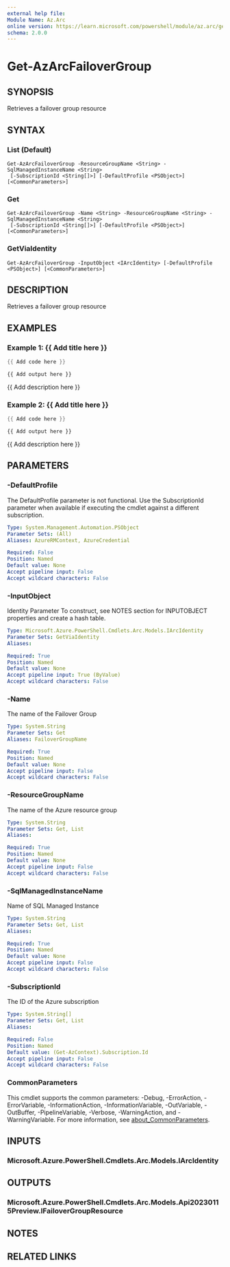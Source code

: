```yaml
---
external help file:
Module Name: Az.Arc
online version: https://learn.microsoft.com/powershell/module/az.arc/get-azarcfailovergroup
schema: 2.0.0
---
```


# Get-AzArcFailoverGroup

## SYNOPSIS
Retrieves a failover group resource

## SYNTAX

### List (Default)
```
Get-AzArcFailoverGroup -ResourceGroupName <String> -SqlManagedInstanceName <String>
 [-SubscriptionId <String[]>] [-DefaultProfile <PSObject>] [<CommonParameters>]
```

### Get
```
Get-AzArcFailoverGroup -Name <String> -ResourceGroupName <String> -SqlManagedInstanceName <String>
 [-SubscriptionId <String[]>] [-DefaultProfile <PSObject>] [<CommonParameters>]
```

### GetViaIdentity
```
Get-AzArcFailoverGroup -InputObject <IArcIdentity> [-DefaultProfile <PSObject>] [<CommonParameters>]
```

## DESCRIPTION
Retrieves a failover group resource

## EXAMPLES

### Example 1: {{ Add title here }}
```powershell
{{ Add code here }}
```

```output
{{ Add output here }}
```

{{ Add description here }}

### Example 2: {{ Add title here }}
```powershell
{{ Add code here }}
```

```output
{{ Add output here }}
```

{{ Add description here }}

## PARAMETERS

### -DefaultProfile
The DefaultProfile parameter is not functional.
Use the SubscriptionId parameter when available if executing the cmdlet against a different subscription.

```yaml
Type: System.Management.Automation.PSObject
Parameter Sets: (All)
Aliases: AzureRMContext, AzureCredential

Required: False
Position: Named
Default value: None
Accept pipeline input: False
Accept wildcard characters: False
```

### -InputObject
Identity Parameter
To construct, see NOTES section for INPUTOBJECT properties and create a hash table.

```yaml
Type: Microsoft.Azure.PowerShell.Cmdlets.Arc.Models.IArcIdentity
Parameter Sets: GetViaIdentity
Aliases:

Required: True
Position: Named
Default value: None
Accept pipeline input: True (ByValue)
Accept wildcard characters: False
```

### -Name
The name of the Failover Group

```yaml
Type: System.String
Parameter Sets: Get
Aliases: FailoverGroupName

Required: True
Position: Named
Default value: None
Accept pipeline input: False
Accept wildcard characters: False
```

### -ResourceGroupName
The name of the Azure resource group

```yaml
Type: System.String
Parameter Sets: Get, List
Aliases:

Required: True
Position: Named
Default value: None
Accept pipeline input: False
Accept wildcard characters: False
```

### -SqlManagedInstanceName
Name of SQL Managed Instance

```yaml
Type: System.String
Parameter Sets: Get, List
Aliases:

Required: True
Position: Named
Default value: None
Accept pipeline input: False
Accept wildcard characters: False
```

### -SubscriptionId
The ID of the Azure subscription

```yaml
Type: System.String[]
Parameter Sets: Get, List
Aliases:

Required: False
Position: Named
Default value: (Get-AzContext).Subscription.Id
Accept pipeline input: False
Accept wildcard characters: False
```

### CommonParameters
This cmdlet supports the common parameters: -Debug, -ErrorAction, -ErrorVariable, -InformationAction, -InformationVariable, -OutVariable, -OutBuffer, -PipelineVariable, -Verbose, -WarningAction, and -WarningVariable. For more information, see [about_CommonParameters](http://go.microsoft.com/fwlink/?LinkID=113216).

## INPUTS

### Microsoft.Azure.PowerShell.Cmdlets.Arc.Models.IArcIdentity

## OUTPUTS

### Microsoft.Azure.PowerShell.Cmdlets.Arc.Models.Api20230115Preview.IFailoverGroupResource

## NOTES

## RELATED LINKS

